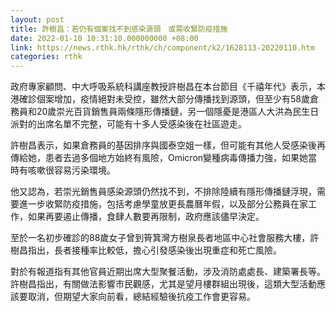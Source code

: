 ```yaml
---
layout: post
title: 許樹昌：若仍有個案找不到感染源頭　或需收緊防疫措施
date: 2022-01-10 10:31:10.000000000 +08:00
link: https://news.rthk.hk/rthk/ch/component/k2/1628113-20220110.htm
categories: rthk
---
```


政府專家顧問、中大呼吸系統科講座教授許樹昌在本台節目《千禧年代》表示，本港確診個案增加，疫情絕對未受控，雖然大部分傳播找到源頭，但至少有58歲倉務員和20歲崇光百貨銷售員兩條隱形傳播鏈，另一個隱憂是港區人大洪為民生日派對的出席名單不完整，可能有十多人受感染後在社區遊走。

許樹昌表示，如果倉務員的基因排序與國泰空姐一樣，但可能有其他人受感染後再傳給她，患者去過多個地方始終有風險，Omicron變種病毒傳播力強，如果她當時有咳嗽很容易污染環境。

他又認為，若崇光銷售員感染源頭仍然找不到，不排除陸續有隱形傳播鏈浮現，需要進一步收緊防疫措施，包括考慮學童放更長農曆年假，以及部分公務員在家工作，如果再要遏止傳播，食肆人數要再限制，政府應該儘早決定。

至於一名初步確診的88歲女子曾到筲箕灣方樹泉長者地區中心社會服務大樓，許樹昌指出，長者接種率比較低，擔心引發感染後出現重症和死亡風險。

對於有報道指有其他官員近期出席大型聚餐活動，涉及消防處處長、建築署長等。許樹昌指出，有關做法影響市民觀感，尤其是望月樓群組出現後，這類大型活動應該要取消，但期望大家向前看，總結經驗後抗疫工作會更容易。
